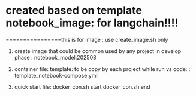 # created based on template notebook_image: for langchain!!!!


   ================this is for image :
   use create_image.sh only

1. create image that could be common used by any project in develop phase
: notebook_model:202508

2. container file: template: to be copy by each project while run vs code:
: template_notebook-compose.yml

3. quick start file:
docker_con.sh start
docker_con.sh end
